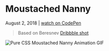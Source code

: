 # Moustached Nanny

August 2, 2018 | [watch on CodePen](https://codepen.io/miocene/pen/mjLPVp)

> Based on Beresnev [Dribbble shot](https://dribbble.com/shots/3005865-Moustached-nanny)

![Pure CSS Moustached Nanny Animation GIF](10.gif "Pure CSS Moustached Nanny Animation GIF")